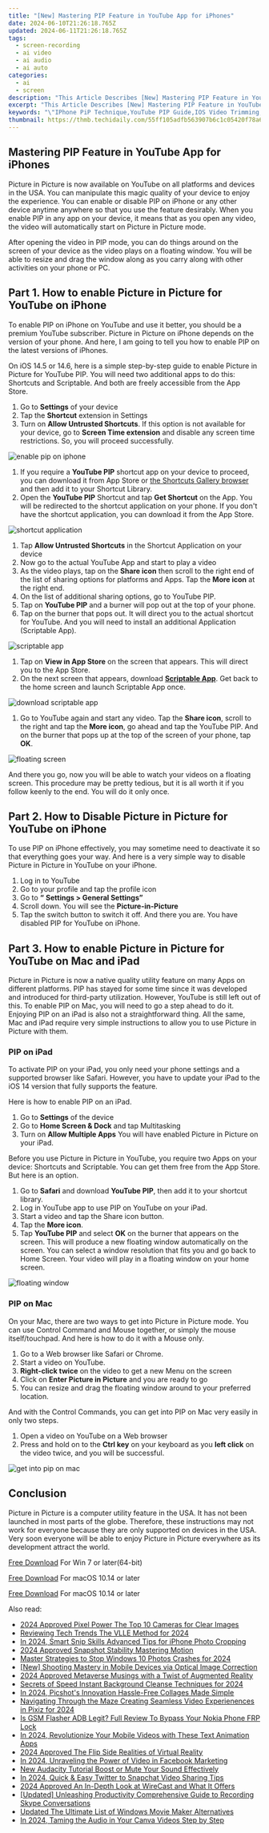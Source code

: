 ```yaml
---
title: "[New] Mastering PIP Feature in YouTube App for iPhones"
date: 2024-06-10T21:26:18.765Z
updated: 2024-06-11T21:26:18.765Z
tags: 
  - screen-recording
  - ai video
  - ai audio
  - ai auto
categories: 
  - ai
  - screen
description: "This Article Describes [New] Mastering PIP Feature in YouTube App for iPhones"
excerpt: "This Article Describes [New] Mastering PIP Feature in YouTube App for iPhones"
keywords: "\"IPhone PiP Technique,YouTube PIP Guide,IOS Video Trimming,PiP Editing on iOS,Mastery: Mobile PIP,IPhone Screen Merge,IOS Multi-Camera Tutorial\""
thumbnail: https://thmb.techidaily.com/55ff105adfb563907b6c1c05420f78a6c5ab084d04ebfcc926d77ca01d474b27.jpg
---
```


## Mastering PIP Feature in YouTube App for iPhones

Picture in Picture is now available on YouTube on all platforms and devices in the USA. You can manipulate this magic quality of your device to enjoy the experience. You can enable or disable PIP on iPhone or any other device anytime anywhere so that you use the feature desirably. When you enable PIP in any app on your device, it means that as you open any video, the video will automatically start on Picture in Picture mode.

After opening the video in PIP mode, you can do things around on the screen of your device as the video plays on a floating window. You will be able to resize and drag the window along as you carry along with other activities on your phone or PC.

## Part 1\. How to enable Picture in Picture for YouTube on iPhone

To enable PIP on iPhone on YouTube and use it better, you should be a premium YouTube subscriber. Picture in Picture on iPhone depends on the version of your phone. And here, I am going to tell you how to enable PIP on the latest versions of iPhones.

On iOS 14.5 or 14.6, here is a simple step-by-step guide to enable Picture in Picture for YouTube PIP. You will need two additional apps to do this: Shortcuts and Scriptable. And both are freely accessible from the App Store.

1. Go to **Settings** of your device
2. Tap the **Shortcut** extension in Settings
3. Turn on **Allow Untrusted Shortcuts**. If this option is not available for your device, go to **Screen Time extension** and disable any screen time restrictions. So, you will proceed successfully.

![enable pip on iphone](https://images.wondershare.com/filmora/article-images/2022/07/picture-in-picture-for-youtube-on-iphone-1.jpg)

1. If you require a **YouTube PIP** shortcut app on your device to proceed, you can download it from App Store or [the Shortcuts Gallery browser](https://shortcutsgallery.com/shortcuts/youtube-pip/) and then add it to your Shortcut Library.
2. Open the **YouTube PIP** Shortcut and tap **Get Shortcut** on the App. You will be redirected to the shortcut application on your phone. If you don't have the shortcut application, you can download it from the App Store.

![shortcut application](https://images.wondershare.com/filmora/article-images/2022/07/picture-in-picture-for-youtube-on-iphone-2.jpg)

1. Tap **Allow Untrusted Shortcuts** in the Shortcut Application on your device
2. Now go to the actual YouTube App and start to play a video
3. As the video plays, tap on the **Share icon** then scroll to the right end of the list of sharing options for platforms and Apps. Tap the **More icon** at the right end.
4. On the list of additional sharing options, go to YouTube PIP.
5. Tap on **YouTube PIP** and a burner will pop out at the top of your phone.
6. Tap on the burner that pops out. It will direct you to the actual shortcut for YouTube. And you will need to install an additional Application (Scriptable App).

![scriptable app](https://images.wondershare.com/filmora/article-images/2022/07/picture-in-picture-for-youtube-on-iphone-3.jpg)

1. Tap on **View in App Store** on the screen that appears. This will direct you to the App Store.
2. On the next screen that appears, download [**Scriptable App**](https://apps.apple.com/us/app/scriptable/id1405459188). Get back to the home screen and launch Scriptable App once.

![download scriptable app](https://images.wondershare.com/filmora/article-images/2022/07/picture-in-picture-for-youtube-on-iphone-4.jpg)

1. Go to YouTube again and start any video. Tap the **Share icon**, scroll to the right and tap the **More icon**, go ahead and tap the YouTube PIP. And on the burner that pops up at the top of the screen of your phone, tap **OK**.

![floating screen](https://images.wondershare.com/filmora/article-images/2022/07/picture-in-picture-for-youtube-on-iphone-5.jpg)

And there you go, now you will be able to watch your videos on a floating screen. This procedure may be pretty tedious, but it is all worth it if you follow keenly to the end. You will do it only once.

## Part 2\. How to Disable Picture in Picture for YouTube on iPhone

To use PIP on iPhone effectively, you may sometime need to deactivate it so that everything goes your way. And here is a very simple way to disable Picture in Picture in YouTube on your iPhone.

1. Log in to YouTube
2. Go to your profile and tap the profile icon
3. Go to **“** **Settings > General Settings”**
4. Scroll down. You will see the **Picture-in-Picture**
5. Tap the switch button to switch it off. And there you are. You have disabled PIP for YouTube on iPhone.

## Part 3\. How to enable Picture in Picture for YouTube on Mac and iPad

Picture in Picture is now a native quality utility feature on many Apps on different platforms. PIP has stayed for some time since it was developed and introduced for third-party utilization. However, YouTube is still left out of this. To enable PIP on Mac, you will need to go a step ahead to do it. Enjoying PIP on an iPad is also not a straightforward thing. All the same, Mac and iPad require very simple instructions to allow you to use Picture in Picture with them.

### PIP on iPad

To activate PIP on your iPad, you only need your phone settings and a supported browser like Safari. However, you have to update your iPad to the iOS 14 version that fully supports the feature.

Here is how to enable PIP on an iPad.

1. Go to **Settings** of the device
2. Go to **Home Screen & Dock** and tap Multitasking
3. Turn on **Allow Multiple Apps** You will have enabled Picture in Picture on your iPad.

Before you use Picture in Picture in YouTube, you require two Apps on your device: Shortcuts and Scriptable. You can get them free from the App Store. But here is an option.

1. Go to **Safari** and download **YouTube PIP**, then add it to your shortcut library.
2. Log in YouTube app to use PIP on YouTube on your iPad.
3. Start a video and tap the Share icon button.
4. Tap the **More icon**.
5. Tap **YouTube PIP** and select **OK** on the burner that appears on the screen. This will produce a new floating window automatically on the screen. You can select a window resolution that fits you and go back to Home Screen. Your video will play in a floating window on your home screen.

![floating window](https://images.wondershare.com/filmora/article-images/2022/07/picture-in-picture-for-youtube-on-iphone-6.jpg)

### PIP on Mac

On your Mac, there are two ways to get into Picture in Picture mode. You can use Control Command and Mouse together, or simply the mouse itself/touchpad. And here is how to do it with a Mouse only.

1. Go to a Web browser like Safari or Chrome.
2. Start a video on YouTube.
3. **Right-click twice** on the video to get a new Menu on the screen
4. Click on **Enter Picture in Picture** and you are ready to go
5. You can resize and drag the floating window around to your preferred location.

And with the Control Commands, you can get into PIP on Mac very easily in only two steps.

1. Open a video on YouTube on a Web browser
2. Press and hold on to the **Ctrl key** on your keyboard as you **left click** on the video twice, and you will be successful.

![get into pip on mac](https://images.wondershare.com/filmora/article-images/2022/07/picture-in-picture-for-youtube-on-iphone-7.jpg)

## Conclusion

Picture in Picture is a computer utility feature in the USA. It has not been launched in most parts of the globe. Therefore, these instructions may not work for everyone because they are only supported on devices in the USA. Very soon everyone will be able to enjoy Picture in Picture everywhere as its development attract the world.

[Free Download](https://tools.techidaily.com/wondershare/filmora/download/) For Win 7 or later(64-bit)

[Free Download](https://tools.techidaily.com/wondershare/filmora/download/) For macOS 10.14 or later

[Free Download](https://tools.techidaily.com/wondershare/filmora/download/) For macOS 10.14 or later

<ins class="adsbygoogle"
     style="display:block"
     data-ad-format="autorelaxed"
     data-ad-client="ca-pub-7571918770474297"
     data-ad-slot="1223367746"></ins>

<ins class="adsbygoogle"
     style="display:block"
     data-ad-format="autorelaxed"
     data-ad-client="ca-pub-7571918770474297"
     data-ad-slot="1223367746"></ins>



<ins class="adsbygoogle"
     style="display:block"
     data-ad-client="ca-pub-7571918770474297"
     data-ad-slot="8358498916"
     data-ad-format="auto"
     data-full-width-responsive="true"></ins>



<span class="atpl-alsoreadstyle">Also read:</span>
<div><ul>
<li><a href="https://extra-approaches.techidaily.com/2024-approved-pixel-power-the-top-10-cameras-for-clear-images/"><u>2024 Approved  Pixel Power  The Top 10 Cameras for Clear Images</u></a></li>
<li><a href="https://extra-approaches.techidaily.com/reviewing-tech-trends-the-vlle-method-for-2024/"><u>Reviewing Tech Trends  The VLLE Method for 2024</u></a></li>
<li><a href="https://extra-approaches.techidaily.com/in-2024-smart-snip-skills-advanced-tips-for-iphone-photo-cropping/"><u>In 2024, Smart Snip Skills  Advanced Tips for iPhone Photo Cropping</u></a></li>
<li><a href="https://extra-approaches.techidaily.com/2024-approved-snapshot-stability-mastering-motion/"><u>2024 Approved  Snapshot Stability  Mastering Motion</u></a></li>
<li><a href="https://extra-approaches.techidaily.com/master-strategies-to-stop-windows-10-photos-crashes-for-2024/"><u>Master Strategies to Stop Windows 10 Photos Crashes for 2024</u></a></li>
<li><a href="https://extra-approaches.techidaily.com/new-shooting-mastery-in-mobile-devices-via-optical-image-correction/"><u>[New] Shooting Mastery in Mobile Devices via Optical Image Correction</u></a></li>
<li><a href="https://extra-approaches.techidaily.com/2024-approved-metaverse-musings-with-a-twist-of-augmented-reality/"><u>2024 Approved  Metaverse Musings with a Twist of Augmented Reality</u></a></li>
<li><a href="https://extra-approaches.techidaily.com/secrets-of-speed-instant-background-cleanse-techniques-for-2024/"><u>Secrets of Speed  Instant Background Cleanse Techniques for 2024</u></a></li>
<li><a href="https://extra-approaches.techidaily.com/in-2024-picshots-innovation-hassle-free-collages-made-simple/"><u>In 2024, Picshot's Innovation  Hassle-Free Collages Made Simple</u></a></li>
<li><a href="https://extra-approaches.techidaily.com/navigating-through-the-maze-creating-seamless-video-experienences-in-pixiz-for-2024/"><u>Navigating Through the Maze  Creating Seamless Video Experienences in Pixiz for 2024</u></a></li>
<li><a href="https://android-frp.techidaily.com/is-gsm-flasher-adb-legit-full-review-to-bypass-your-nokia-phone-frp-lock-by-drfone-android/"><u>Is GSM Flasher ADB Legit? Full Review To Bypass Your Nokia Phone FRP Lock</u></a></li>
<li><a href="https://video-content-creator.techidaily.com/in-2024-revolutionize-your-mobile-videos-with-these-text-animation-apps/"><u>In 2024, Revolutionize Your Mobile Videos with These Text Animation Apps</u></a></li>
<li><a href="https://some-skills.techidaily.com/2024-approved-the-flip-side-realities-of-virtual-reality/"><u>2024 Approved  The Flip Side  Realities of Virtual Reality</u></a></li>
<li><a href="https://facebook-video-content.techidaily.com/in-2024-unraveling-the-power-of-video-in-facebook-marketing/"><u>In 2024, Unraveling the Power of Video in Facebook Marketing</u></a></li>
<li><a href="https://sound-optimizing.techidaily.com/new-audacity-tutorial-boost-or-mute-your-sound-effectively/"><u>New Audacity Tutorial Boost or Mute Your Sound Effectively</u></a></li>
<li><a href="https://twitter-videos.techidaily.com/in-2024-quick-and-easy-twitter-to-snapchat-video-sharing-tips/"><u>In 2024, Quick & Easy Twitter to Snapchat Video Sharing Tips</u></a></li>
<li><a href="https://extra-information.techidaily.com/2024-approved-an-in-depth-look-at-wirecast-and-what-it-offers/"><u>2024 Approved  An In-Depth Look at WireCast and What It Offers</u></a></li>
<li><a href="https://visual-screen-recording.techidaily.com/updated-unleashing-productivity-comprehensive-guide-to-recording-skype-conversations/"><u>[Updated] Unleashing Productivity  Comprehensive Guide to Recording Skype Conversations</u></a></li>
<li><a href="https://video-content-creator.techidaily.com/updated-the-ultimate-list-of-windows-movie-maker-alternatives/"><u>Updated The Ultimate List of Windows Movie Maker Alternatives</u></a></li>
<li><a href="https://some-guidance.techidaily.com/in-2024-taming-the-audio-in-your-canva-videos-step-by-step/"><u>In 2024, Taming the Audio in Your Canva Videos Step by Step</u></a></li>
</ul></div>
